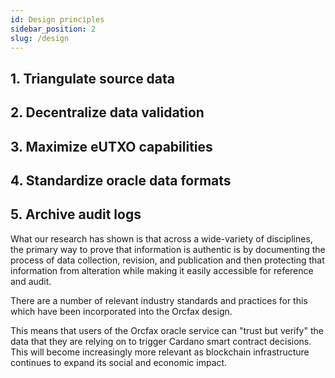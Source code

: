```yaml
---
id: Design principles
sidebar_position: 2
slug: /design
---
```


## 1. Triangulate source data

## 2. Decentralize data validation

## 3. Maximize eUTXO capabilities

## 4. Standardize oracle data formats

## 5. Archive audit logs

What our research has shown is that across a wide-variety of disciplines, the
primary way to prove that information is authentic is by documenting the process
of data collection, revision, and publication and then protecting that
information from alteration while making it easily accessible for reference and
audit.

There are a number of relevant industry standards and practices for this which
have been incorporated into the Orcfax design.

This means that users of the Orcfax oracle service can "trust but verify" the
data that they are relying on to trigger Cardano smart contract decisions. This
will become increasingly more relevant as blockchain infrastructure continues to
expand its social and economic impact.
